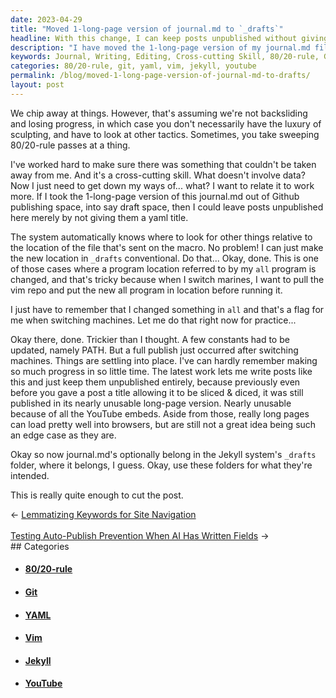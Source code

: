 ```yaml
---
date: 2023-04-29
title: "Moved 1-long-page version of journal.md to `_drafts`"
headline: With this change, I can keep posts unpublished without giving them a yaml title.
description: "I have moved the 1-long-page version of my journal.md file to the `_drafts` folder, allowing me to keep posts unpublished without giving them a yaml title. This is a great way to keep posts out of Github publishing space, while still allowing them to be sliced & diced."
keywords: Journal, Writing, Editing, Cross-cutting Skill, 80/20-rule, Github, Publishing, Yaml, Program, Vim, Repo, All Program, Marine, PATH, YouTube, Embeds, Browser, Jekyll, System, Folder
categories: 80/20-rule, git, yaml, vim, jekyll, youtube
permalink: /blog/moved-1-long-page-version-of-journal-md-to-drafts/
layout: post
---
```



We chip away at things. However, that's assuming we're not backsliding and
losing progress, in which case you don't necessarily have the luxury of
sculpting, and have to look at other tactics. Sometimes, you take sweeping
80/20-rule passes at a thing.

I've worked hard to make sure there was something that couldn't be taken away
from me. And it's a cross-cutting skill. What doesn't involve data? Now I just
need to get down my ways of... what? I want to relate it to work more. If I
took the 1-long-page version of this journal.md out of Github publishing space,
into say draft space, then I could leave posts unpublished here merely by not
giving them a yaml title.

The system automatically knows where to look for other things relative to the
location of the file that's sent on the macro. No problem! I can just make the
new location in `_drafts` conventional. Do that... Okay, done. This is one of
those cases where a program location referred to by my `all` program is
changed, and that's tricky because when I switch marines, I want to pull the
vim repo and put the new all program in location before running it.

I just have to remember that I changed something in `all` and that's a flag for
me when switching machines. Let me do that right now for practice...

Okay there, done. Trickier than I thought. A few constants had to be updated,
namely PATH. But a full publish just occurred after switching machines. Things
are settling into place. I've can hardly remember making so much progress in so
little time. The latest work lets me write posts like this and just keep them
unpublished entirely, because previously even before you gave a post a title
allowing it to be sliced & diced, it was still published in its nearly unusable
long-page version. Nearly unusable because of all the YouTube embeds. Aside
from those, really long pages can load pretty well into browsers, but are still
not a great idea being such an edge case as they are.

Okay so now journal.md's optionally belong in the Jekyll system's `_drafts`
folder, where it belongs, I guess. Okay, use these folders for what they're
intended. 

This is really quite enough to cut the post.


<div class="arrow-links"><div class="post-nav-prev"><span class="arrow">&larr;&nbsp;</span><a href="/blog/lemmatizing-keywords-for-site-navigation/">Lemmatizing Keywords for Site Navigation</a></div> &nbsp; <div class="post-nav-next"><a href="/blog/testing-auto-publish-prevention-when-ai-has-written-fields/">Testing Auto-Publish Prevention When AI Has Written Fields</a><span class="arrow">&nbsp;&rarr;</span></div></div>
## Categories

<ul>
<li><h4><a href='/80-20-rule/'>80/20-rule</a></h4></li>
<li><h4><a href='/git/'>Git</a></h4></li>
<li><h4><a href='/yaml/'>YAML</a></h4></li>
<li><h4><a href='/vim/'>Vim</a></h4></li>
<li><h4><a href='/jekyll/'>Jekyll</a></h4></li>
<li><h4><a href='/youtube/'>YouTube</a></h4></li></ul>